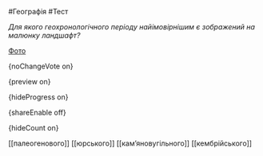 #Географія #Тест

*Для якого геохронологічного періоду найімовірнішим є зображений на малюнку ландшафт?*

[Фото](https://zno.osvita.ua//doc/images/znotest/29/2909/163118_18.jpg)

{noChangeVote on}

{preview on}

{hideProgress on}

{shareEnable off}

{hideCount on}

[[палеогенового]]
[[юрського]]
[[кам’яновугільного]]
[[кембрійського]]
